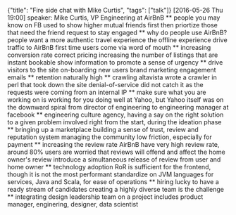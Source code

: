 {"title": "Fire side chat with Mike Curtis", "tags": ["talk"]}
[2016-05-26 Thu 19:00]
speaker: Mike Curtis, VP Engineering at AirBnB
** people you may know on FB
used to show higher mutual friends first
then priortize those that need the friend request to stay engaged
** why do people use AirBnB?
people want a more authentic travel experience
the offline experience drive traffic to AirBnB
first time users come via word of mouth
** increasing conversion rate
correct pricing
increasing the number of listings that are instant bookable
show information to promote a sense of urgency
** drive visitors to the site
on-boarding new users
brand marketing
engagement emails
** retention
naturally high
** crawling altavista
wrote a crawler in perl that took down the site
denial-of-service did not catch it as the requests were coming from an internal IP
** make sure what you are working on is working for you
doing well at Yahoo, but Yahoo itself was on the downward spiral
from director of engineering to engineering manager at facebook
** engineering culture
agency, having a say on the right solution to a given problem
involved right from the start, during the ideation phase
** bringing up a marketplace
building a sense of trust, review and reputation system
managing the community
low friction, especially for payment
** increasing the review rate
AirBnB have very high review rate, around 80%
users are worried that reviews will offend and affect the home owner's review
introduce a simultaneous release of review from user and home owner
** technology adoption
RoR is sufficient for the frontend, though it is not the most performant
standardize on JVM languages for services, Java and Scala, for ease of operations
** hiring
lucky to have a ready stream of candidates
creating a highly diverse team is the challenge
** integrating design
leadership team on a project includes product manager, enginering, designer,
data scientist
